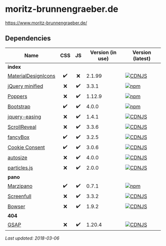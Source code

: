 # moritz-brunnengraeber.de

https://www.moritz-brunnengraeber.de/

## Dependencies


| Name                                                             | CSS | JS  | Version (in use) | Version (latest)                                                                                                          |
| ---------------------------------------------------------------- |:---:|:---:| ---------------- | ------------------------------------------------------------------------------------------------------------------------- |
| **index**                                                        |     |     |                  |                                                                                                                           |
| [MaterialDesignIcons](https://materialdesignicons.com/bootstrap) | ✔️  | ❌  | 2.1.99           | [![CDNJS](https://img.shields.io/cdnjs/v/MaterialDesign-Webfont.svg)](https://cdnjs.com/libraries/MaterialDesign-Webfont) |
| [jQuery minified](https://code.jquery.com)                       | ❌  | ✔️  | 3.3.1            | [![npm](https://img.shields.io/npm/v/jquery.svg)](https://unpkg.com/jquery@3/dist/jquery.min.js)                          |
| [Poppers](https://getbootstrap.com/)                             | ❌  | ✔️  | 1.12.9           | [![npm](https://img.shields.io/npm/v/popper.js.svg)](https://unpkg.com/popper.js/dist/popper.min.js)                      |
| [Bootstrap](https://getbootstrap.com/)                           | ✔️  | ✔️  | 4.0.0            | [![npm](https://img.shields.io/npm/v/bootstrap.svg)](https://getbootstrap.com/)                                           |
| [jquery-easing](http://gsgd.co.uk/sandbox/jquery/easing/)        | ❌  | ✔️  | 1.4.1            | [![CDNJS](https://img.shields.io/cdnjs/v/jquery-easing.svg)](https://cdnjs.com/libraries/jquery-easing)                   |
| [ScrollReveal](https://github.com/jlmakes/scrollreveal)          | ❌  | ✔️  | 3.3.6            | [![CDNJS](https://img.shields.io/cdnjs/v/scrollReveal.js.svg)](https://cdnjs.com/libraries/scrollReveal.js)               |
| [fancyBox](https://fancyapps.com/fancybox/3/)                    | ✔️  | ✔️  | 3.2.5            | [![CDNJS](https://img.shields.io/cdnjs/v/fancybox.svg)](https://cdnjs.com/libraries/fancybox)                             |
| [Cookie Consent](https://cookieconsent.insites.com/ )            | ✔️  | ✔️  | 3.0.6            | [![CDNJS](https://img.shields.io/cdnjs/v/cookieconsent2.svg)](https://cdnjs.com/libraries/cookieconsent2)                 |
| [autosize](http://www.jacklmoore.com/autosize/)                  | ❌  | ✔️  | 4.0.0            | [![CDNJS](https://img.shields.io/cdnjs/v/autosize.js.svg)](https://cdnjs.com/libraries/autosize.js)                       |
| [particles.js](https://github.com/VincentGarreau/particles.js/)  | ❌  | ✔️  | 2.0.0            | [![CDNJS](https://img.shields.io/cdnjs/v/particles.js.svg)](https://cdnjs.com/libraries/particles.js)                     |
| **pano**                                                         |     |     |                  |                                                                                                                           |
| [Marzipano](http://www.marzipano.net/)                           | ✔️  | ✔️  | 0.7.1            | [![npm](https://img.shields.io/npm/v/marzipano.svg?colorB=007ec6)](https://github.com/google/marzipano)                   |
| [Screenfull](https://github.com/sindresorhus/screenfull.js)      | ❌  | ✔️  | 3.3.2            | [![CDNJS](https://img.shields.io/cdnjs/v/screenfull.js.svg)](https://cdnjs.com/libraries/screenfull.js)                   |
| [Bowser](https://github.com/lancedikson/bowser)                  | ❌  | ✔️  | 1.9.2            | [![CDNJS](https://img.shields.io/cdnjs/v/bowser.svg)](https://cdnjs.com/libraries/bowser)                                 |
| **404**                                                          |     |     |                  |                                                                                                                           |
| [GSAP](https://greensock.com/gsap)                               | ❌  | ✔️  | 1.20.4           | [![CDNJS](https://img.shields.io/cdnjs/v/gsap.svg)](https://cdnjs.com/libraries/gsap)                                     |


*Last updated: 2018-03-06*

